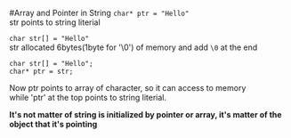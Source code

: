 #Array and Pointer in String
`char* ptr = "Hello"`   
str points to string literial   
   
`char str[] = "Hello"`   
str allocated 6bytes(1byte for '\0') of memory and add `\0` at the end   
   
```
char str[] = "Hello";
char* ptr = str;
```   
Now ptr points to array of character, so it can access to memory   
while 'ptr' at the top points to string literial.   
   
**It's not matter of string is initialized by pointer or array, it's matter of the object that it's pointing** 
